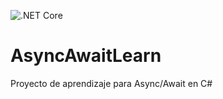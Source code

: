 ![.NET Core](https://github.com/dczunigap/AsyncAwaitLearn/workflows/.NET%20Core/badge.svg)

# AsyncAwaitLearn
Proyecto de aprendizaje para Async/Await en C#
